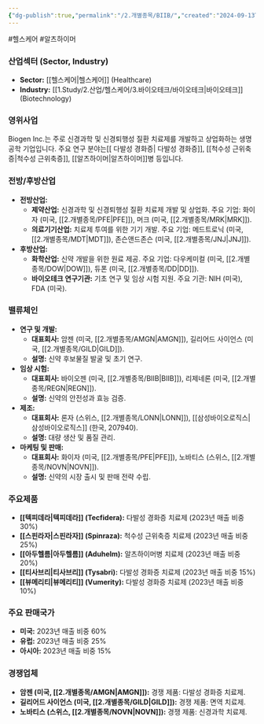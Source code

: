 ```yaml
---
{"dg-publish":true,"permalink":"/2.개별종목/BIIB/","created":"2024-09-13T17:42:44.904+09:00","updated":"2025-07-29T21:37:04.404+09:00"}
---
```


#헬스케어 #알츠하이머 


### 산업섹터 (Sector, Industry)

- **Sector:** [[헬스케어\|헬스케어]] (Healthcare)
- **Industry:** [[1.Study/2.산업/헬스케어/3.바이오테크/바이오테크\|바이오테크]] (Biotechnology)

### 영위사업

Biogen Inc.는 주로 신경과학 및 신경퇴행성 질환 치료제를 개발하고 상업화하는 생명공학 기업입니다. 주요 연구 분야는[[ 다발성 경화증\| 다발성 경화증]], [[척수성 근위축증\|척수성 근위축증]], [[알츠하이머\|알츠하이머]]병 등입니다.

### 전방/후방산업

- **전방산업:**
    - **제약산업:** 신경과학 및 신경퇴행성 질환 치료제 개발 및 상업화. 주요 기업: 화이자 (미국, [[2.개별종목/PFE\|PFE]]), 머크 (미국, [[2.개별종목/MRK\|MRK]]).
    - **의료기기산업:** 치료제 투여를 위한 기기 개발. 주요 기업: 메드트로닉 (미국, [[2.개별종목/MDT\|MDT]]), 존슨앤드존슨 (미국, [[2.개별종목/JNJ\|JNJ]]).
- **후방산업:**
    - **화학산업:** 신약 개발을 위한 원료 제공. 주요 기업: 다우케미컬 (미국, [[2.개별종목/DOW\|DOW]]), 듀폰 (미국, [[2.개별종목/DD\|DD]]).
    - **바이오테크 연구기관:** 기초 연구 및 임상 시험 지원. 주요 기관: NIH (미국), FDA (미국).

### 밸류체인

- **연구 및 개발:**
    - **대표회사:** 암젠 (미국, [[2.개별종목/AMGN\|AMGN]]), 길리어드 사이언스 (미국, [[2.개별종목/GILD\|GILD]]).
    - **설명:** 신약 후보물질 발굴 및 초기 연구.
- **임상 시험:**
    - **대표회사:** 바이오젠 (미국, [[2.개별종목/BIIB\|BIIB]]), 리제네론 (미국, [[2.개별종목/REGN\|REGN]]).
    - **설명:** 신약의 안전성과 효능 검증.
- **제조:**
    - **대표회사:** 론자 (스위스, [[2.개별종목/LONN\|LONN]]), [[삼성바이오로직스\|삼성바이오로직스]] (한국, 207940).
    - **설명:** 대량 생산 및 품질 관리.
- **마케팅 및 판매:**
    - **대표회사:** 화이자 (미국, [[2.개별종목/PFE\|PFE]]), 노바티스 (스위스, [[2.개별종목/NOVN\|NOVN]]).
    - **설명:** 신약의 시장 출시 및 판매 전략 수립.

### 주요제품

- **[[텍피데라\|텍피데라]] (Tecfidera):** 다발성 경화증 치료제 (2023년 매출 비중 30%)
- **[[스핀라자\|스핀라자]] (Spinraza):** 척수성 근위축증 치료제 (2023년 매출 비중 25%)
- **[[아두헬름\|아두헬름]] (Aduhelm):** 알츠하이머병 치료제 (2023년 매출 비중 20%)
- **[[티사브리\|티사브리]] (Tysabri):** 다발성 경화증 치료제 (2023년 매출 비중 15%)
- **[[뷰메리티\|뷰메리티]] (Vumerity):** 다발성 경화증 치료제 (2023년 매출 비중 10%)

### 주요 판매국가

- **미국:** 2023년 매출 비중 60%
- **유럽:** 2023년 매출 비중 25%
- **아시아:** 2023년 매출 비중 15%

### 경쟁업체

- **암젠 (미국, [[2.개별종목/AMGN\|AMGN]]):** 경쟁 제품: 다발성 경화증 치료제.
- **길리어드 사이언스 (미국, [[2.개별종목/GILD\|GILD]]):** 경쟁 제품: 면역 치료제.
- **노바티스 (스위스, [[2.개별종목/NOVN\|NOVN]]):** 경쟁 제품: 신경과학 치료제.